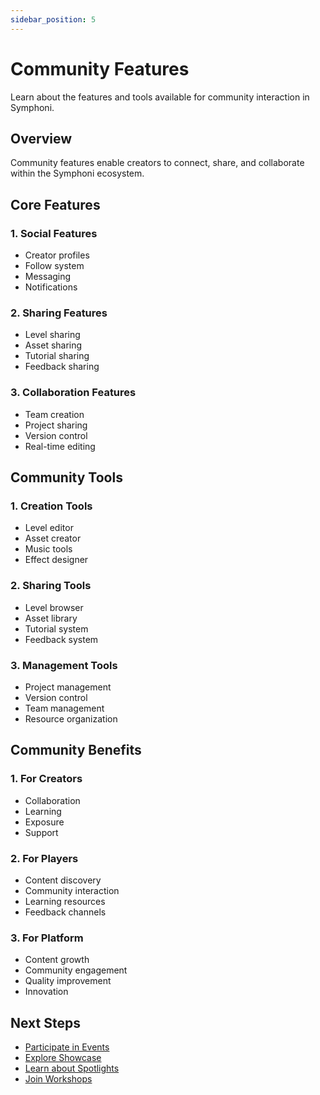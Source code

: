 ```yaml
---
sidebar_position: 5
---
```


# Community Features

Learn about the features and tools available for community interaction in Symphoni.

## Overview

Community features enable creators to connect, share, and collaborate within the Symphoni ecosystem.

## Core Features

### 1. Social Features
- Creator profiles
- Follow system
- Messaging
- Notifications

### 2. Sharing Features
- Level sharing
- Asset sharing
- Tutorial sharing
- Feedback sharing

### 3. Collaboration Features
- Team creation
- Project sharing
- Version control
- Real-time editing

## Community Tools

### 1. Creation Tools
- Level editor
- Asset creator
- Music tools
- Effect designer

### 2. Sharing Tools
- Level browser
- Asset library
- Tutorial system
- Feedback system

### 3. Management Tools
- Project management
- Version control
- Team management
- Resource organization

## Community Benefits

### 1. For Creators
- Collaboration
- Learning
- Exposure
- Support

### 2. For Players
- Content discovery
- Community interaction
- Learning resources
- Feedback channels

### 3. For Platform
- Content growth
- Community engagement
- Quality improvement
- Innovation

## Next Steps

- [Participate in Events](/symphoni-composer/docs/community/events)
- [Explore Showcase](/symphoni-composer/docs/community/showcase)
- [Learn about Spotlights](/symphoni-composer/docs/community/spotlights)
- [Join Workshops](/symphoni-composer/docs/community/workshops) 